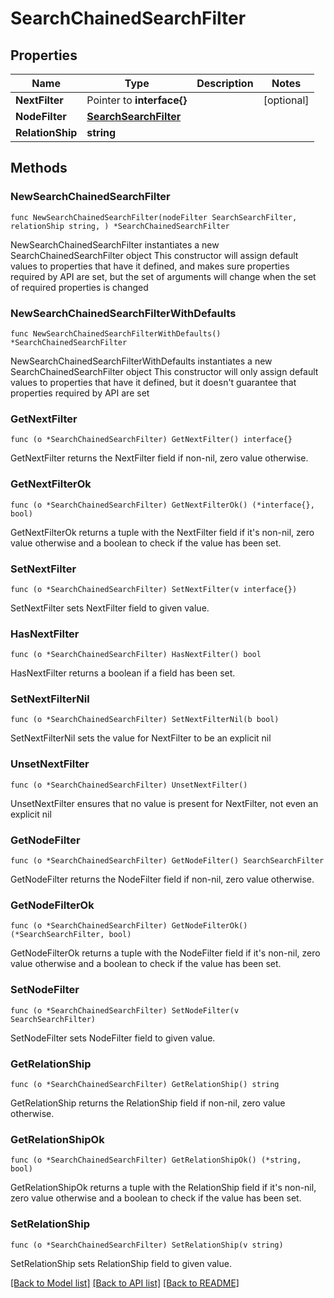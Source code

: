 # SearchChainedSearchFilter

## Properties

Name | Type | Description | Notes
------------ | ------------- | ------------- | -------------
**NextFilter** | Pointer to **interface{}** |  | [optional] 
**NodeFilter** | [**SearchSearchFilter**](SearchSearchFilter.md) |  | 
**RelationShip** | **string** |  | 

## Methods

### NewSearchChainedSearchFilter

`func NewSearchChainedSearchFilter(nodeFilter SearchSearchFilter, relationShip string, ) *SearchChainedSearchFilter`

NewSearchChainedSearchFilter instantiates a new SearchChainedSearchFilter object
This constructor will assign default values to properties that have it defined,
and makes sure properties required by API are set, but the set of arguments
will change when the set of required properties is changed

### NewSearchChainedSearchFilterWithDefaults

`func NewSearchChainedSearchFilterWithDefaults() *SearchChainedSearchFilter`

NewSearchChainedSearchFilterWithDefaults instantiates a new SearchChainedSearchFilter object
This constructor will only assign default values to properties that have it defined,
but it doesn't guarantee that properties required by API are set

### GetNextFilter

`func (o *SearchChainedSearchFilter) GetNextFilter() interface{}`

GetNextFilter returns the NextFilter field if non-nil, zero value otherwise.

### GetNextFilterOk

`func (o *SearchChainedSearchFilter) GetNextFilterOk() (*interface{}, bool)`

GetNextFilterOk returns a tuple with the NextFilter field if it's non-nil, zero value otherwise
and a boolean to check if the value has been set.

### SetNextFilter

`func (o *SearchChainedSearchFilter) SetNextFilter(v interface{})`

SetNextFilter sets NextFilter field to given value.

### HasNextFilter

`func (o *SearchChainedSearchFilter) HasNextFilter() bool`

HasNextFilter returns a boolean if a field has been set.

### SetNextFilterNil

`func (o *SearchChainedSearchFilter) SetNextFilterNil(b bool)`

 SetNextFilterNil sets the value for NextFilter to be an explicit nil

### UnsetNextFilter
`func (o *SearchChainedSearchFilter) UnsetNextFilter()`

UnsetNextFilter ensures that no value is present for NextFilter, not even an explicit nil
### GetNodeFilter

`func (o *SearchChainedSearchFilter) GetNodeFilter() SearchSearchFilter`

GetNodeFilter returns the NodeFilter field if non-nil, zero value otherwise.

### GetNodeFilterOk

`func (o *SearchChainedSearchFilter) GetNodeFilterOk() (*SearchSearchFilter, bool)`

GetNodeFilterOk returns a tuple with the NodeFilter field if it's non-nil, zero value otherwise
and a boolean to check if the value has been set.

### SetNodeFilter

`func (o *SearchChainedSearchFilter) SetNodeFilter(v SearchSearchFilter)`

SetNodeFilter sets NodeFilter field to given value.


### GetRelationShip

`func (o *SearchChainedSearchFilter) GetRelationShip() string`

GetRelationShip returns the RelationShip field if non-nil, zero value otherwise.

### GetRelationShipOk

`func (o *SearchChainedSearchFilter) GetRelationShipOk() (*string, bool)`

GetRelationShipOk returns a tuple with the RelationShip field if it's non-nil, zero value otherwise
and a boolean to check if the value has been set.

### SetRelationShip

`func (o *SearchChainedSearchFilter) SetRelationShip(v string)`

SetRelationShip sets RelationShip field to given value.



[[Back to Model list]](../README.md#documentation-for-models) [[Back to API list]](../README.md#documentation-for-api-endpoints) [[Back to README]](../README.md)


